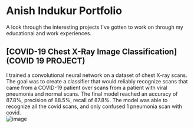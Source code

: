 # Anish Indukur Portfolio
A look through the interesting projects I've gotten to work on through my educational and work experiences. 

## [COVID-19 Chest X-Ray Image Classification] (COVID 19 PROJECT)
I trained a convolutional neural network on a dataset of chest X-ray scans. The goal was to create a classifier that would reliably recognize scans that came from a COVID-19 patient over scans from a patient with viral pneumonia and normal scans. The final model reached an accuracy of 87.8%, precision of 88.5%, recall of 87.8%. The model was able to recognize all the covid scans, and only confused 1 pneumonia scan with covid.    
![image](https://github.com/AnishIndukur/Portfolio/assets/122327138/9cf4ab30-b757-4290-9f8f-2a771a1e71cb)
